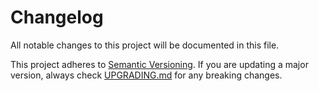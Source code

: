 # Changelog

All notable changes to this project will be documented in this file.

This project adheres to [Semantic Versioning](https://semver.org/spec/v2.0.0.html). If you are updating a major version, always check [UPGRADING.md](UPGRADING.md) for any breaking changes.